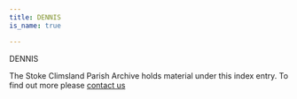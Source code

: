 ```yaml
---
title: DENNIS
is_name: true

---
```


DENNIS


The Stoke Climsland Parish Archive holds material under this index entry. To find out more please [contact us](/contact/)
